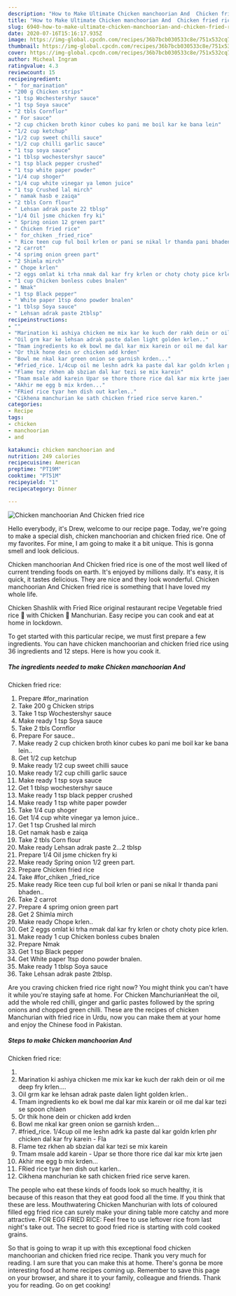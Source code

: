 ```yaml
---
description: "How to Make Ultimate Chicken manchoorian And  Chicken fried rice"
title: "How to Make Ultimate Chicken manchoorian And  Chicken fried rice"
slug: 6940-how-to-make-ultimate-chicken-manchoorian-and-chicken-fried-rice
date: 2020-07-16T15:16:17.935Z
image: https://img-global.cpcdn.com/recipes/36b7bcb030533c8e/751x532cq70/chicken-manchoorian-and-chicken-fried-rice-recipe-main-photo.jpg
thumbnail: https://img-global.cpcdn.com/recipes/36b7bcb030533c8e/751x532cq70/chicken-manchoorian-and-chicken-fried-rice-recipe-main-photo.jpg
cover: https://img-global.cpcdn.com/recipes/36b7bcb030533c8e/751x532cq70/chicken-manchoorian-and-chicken-fried-rice-recipe-main-photo.jpg
author: Micheal Ingram
ratingvalue: 4.3
reviewcount: 15
recipeingredient:
- " for_marination"
- "200 g Chicken strips"
- "1 tsp Wochestershyr sauce"
- "1 tsp Soya sauce"
- "2 tbls Cornflor"
- " For sauce"
- "2 cup chicken broth kinor cubes ko pani me boil kar ke bana lein"
- "1/2 cup ketchup"
- "1/2 cup sweet chilli sauce"
- "1/2 cup chilli garlic sauce"
- "1 tsp soya sauce"
- "1 tblsp wochestershyr sauce"
- "1 tsp black pepper crushed"
- "1 tsp white paper powder"
- "1/4 cup shoger"
- "1/4 cup white vinegar ya lemon juice"
- "1 tsp Crushed lal mirch"
- " namak hasb e zaiqa"
- "2 tbls Corn flour"
- " Lehsan adrak paste 22 tblsp"
- "1/4 Oil jsme chicken fry ki"
- " Spring onion 12 green part"
- " Chicken fried rice"
- " for_chiken _fried_rice"
- " Rice teen cup ful boil krlen or pani se nikal lr thanda pani bhaden"
- "2 carrot"
- "4 sprimg onion green part"
- "2 Shimla mirch"
- " Chope krlen"
- "2 eggs omlat ki trha nmak dal kar fry krlen or choty choty pice krlen"
- "1 cup Chicken bonless cubes bnalen"
- " Nmak"
- "1 tsp Black pepper"
- " White paper 1tsp dono powder bnalen"
- "1 tblsp Soya sauce"
- " Lehsan adrak paste 2tblsp"
recipeinstructions:
- ""
- "Marination ki ashiya chicken me mix kar ke kuch der rakh dein or oil me deep fry krlen...."
- "Oil grm kar ke lehsan adrak paste dalen light golden krlen.."
- "Tmam ingredients ko ek bowl me dal kar mix karein or oil me dal kar tezi se spoon chlaen"
- "Or thik hone dein or chicken add krden"
- "Bowl me nkal kar green onion se garnish krden..."
- "#fried_rice. 1/4cup oil me leshn adrk ka paste dal kar goldn krlen phr chicken dal kar fry karein Fla"
- "Flame tez rkhen ab sbzian dal kar tezi se mix karein"
- "Tmam msale add karein Upar se thore thore rice dal kar mix krte jaen"
- "Akhir me egg b mix krden..."
- "FRied rice tyar hen dish out karlen.."
- "Cikhena manchurian ke sath chicken fried rice serve karen."
categories:
- Recipe
tags:
- chicken
- manchoorian
- and

katakunci: chicken manchoorian and 
nutrition: 249 calories
recipecuisine: American
preptime: "PT19M"
cooktime: "PT51M"
recipeyield: "1"
recipecategory: Dinner

---
```



![Chicken manchoorian And 
Chicken fried rice](https://img-global.cpcdn.com/recipes/36b7bcb030533c8e/751x532cq70/chicken-manchoorian-and-chicken-fried-rice-recipe-main-photo.jpg)

Hello everybody, it's Drew, welcome to our recipe page. Today, we're going to make a special dish, chicken manchoorian and 
chicken fried rice. One of my favorites. For mine, I am going to make it a bit unique. This is gonna smell and look delicious.

Chicken manchoorian And 
Chicken fried rice is one of the most well liked of current trending foods on earth. It's enjoyed by millions daily. It's easy, it is quick, it tastes delicious. They are nice and they look wonderful. Chicken manchoorian And 
Chicken fried rice is something that I have loved my whole life.

Chicken Shashlik with Fried Rice original restaurant recipe Vegetable fried rice 🍚 with Chicken 🐓 Manchurian. Easy recipe you can cook and eat at home in lockdown.


To get started with this particular recipe, we must first prepare a few ingredients. You can have chicken manchoorian and 
chicken fried rice using 36 ingredients and 12 steps. Here is how you cook it.

<!--inarticleads1-->

##### The ingredients needed to make Chicken manchoorian And 
Chicken fried rice:

1. Prepare  #for_marination
1. Take 200 g Chicken strips
1. Take 1 tsp Wochestershyr sauce
1. Make ready 1 tsp Soya sauce
1. Take 2 tbls Cornflor
1. Prepare  For sauce..
1. Make ready 2 cup chicken broth kinor cubes ko pani me boil kar ke bana lein..
1. Get 1/2 cup ketchup
1. Make ready 1/2 cup sweet chilli sauce
1. Make ready 1/2 cup chilli garlic sauce
1. Make ready 1 tsp soya sauce
1. Get 1 tblsp wochestershyr sauce
1. Make ready 1 tsp black pepper crushed
1. Make ready 1 tsp white paper powder
1. Take 1/4 cup shoger
1. Get 1/4 cup white vinegar ya lemon juice..
1. Get 1 tsp Crushed lal mirch
1. Get  namak hasb e zaiqa
1. Take 2 tbls Corn flour
1. Make ready  Lehsan adrak paste 2...2 tblsp
1. Prepare 1/4 Oil jsme chicken fry ki
1. Make ready  Spring onion 1/2 green part.
1. Prepare  Chicken fried rice
1. Take  #for_chiken _fried_rice
1. Make ready  Rice teen cup ful boil krlen or pani se nikal lr thanda pani bhaden..
1. Take 2 carrot
1. Prepare 4 sprimg onion green part
1. Get 2 Shimla mirch
1. Make ready  Chope krlen..
1. Get 2 eggs omlat ki trha nmak dal kar fry krlen or choty choty pice krlen.
1. Make ready 1 cup Chicken bonless cubes bnalen
1. Prepare  Nmak
1. Get 1 tsp Black pepper
1. Get  White paper 1tsp dono powder bnalen.
1. Make ready 1 tblsp Soya sauce
1. Take  Lehsan adrak paste 2tblsp.


Are you craving chicken fried rice right now? You might think you can&#39;t have it while you&#39;re staying safe at home. For Chicken ManchurianHeat the oil, add the whole red chilli, ginger and garlic pastes followed by the spring onions and chopped green chilli. These are the recipes of chicken Manchurian with fried rice in Urdu, now you can make them at your home and enjoy the Chinese food in Pakistan. 

<!--inarticleads2-->

##### Steps to make Chicken manchoorian And 
Chicken fried rice:

1. 
1. Marination ki ashiya chicken me mix kar ke kuch der rakh dein or oil me deep fry krlen....
1. Oil grm kar ke lehsan adrak paste dalen light golden krlen..
1. Tmam ingredients ko ek bowl me dal kar mix karein or oil me dal kar tezi se spoon chlaen
1. Or thik hone dein or chicken add krden
1. Bowl me nkal kar green onion se garnish krden...
1. #fried_rice. 1/4cup oil me leshn adrk ka paste dal kar goldn krlen phr chicken dal kar fry karein - Fla
1. Flame tez rkhen ab sbzian dal kar tezi se mix karein
1. Tmam msale add karein - Upar se thore thore rice dal kar mix krte jaen
1. Akhir me egg b mix krden...
1. FRied rice tyar hen dish out karlen..
1. Cikhena manchurian ke sath chicken fried rice serve karen.


The people who eat these kinds of foods look so much healthy, it is because of this reason that they eat good food all the time. If you think that these are less. Mouthwatering Chicken Manchurian with lots of coloured filled egg fried rice can surely make your dining table more catchy and more attractive. FOR EGG FRIED RICE: Feel free to use leftover rice from last night&#39;s take out. The secret to good fried rice is starting with cold cooked grains. 

So that is going to wrap it up with this exceptional food chicken manchoorian and 
chicken fried rice recipe. Thank you very much for reading. I am sure that you can make this at home. There's gonna be more interesting food at home recipes coming up. Remember to save this page on your browser, and share it to your family, colleague and friends. Thank you for reading. Go on get cooking!
